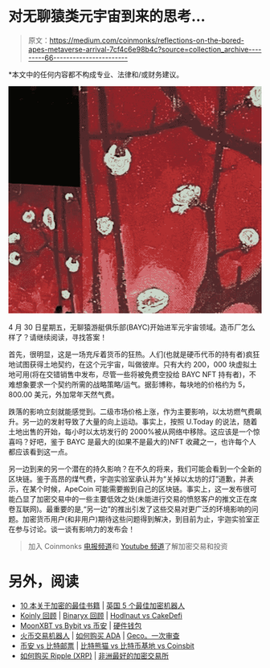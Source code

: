 # 对无聊猿类元宇宙到来的思考…

> 原文：<https://medium.com/coinmonks/reflections-on-the-bored-apes-metaverse-arrival-7cf4c6e98b4c?source=collection_archive---------66----------------------->

*本文中的任何内容都不构成专业、法律和/或财务建议。

![](img/1968e92ca9972290d0dd35c6ff1200d8.png)

4 月 30 日星期五，无聊猿游艇俱乐部(BAYC)开始进军元宇宙领域。造币厂怎么样了？请继续阅读，寻找答案！

首先，很明显，这是一场充斥着货币的狂热。人们(也就是硬币代币的持有者)疯狂地试图获得土地契约，在这个元宇宙，叫做彼岸。只有大约 200，000 块虚拟土地可用(将在交错销售中发布，尽管一些将被免费空投给 BAYC NFT 持有者)，不难想象要求一个契约所需的战略策略/运气。据彭博称，每块地的价格约为 5，800.00 美元，外加常年天然气费。

跌落的影响立刻就能感觉到。二级市场价格上涨，作为主要影响，以太坊燃气费飙升。另一边的发射导致了大量的向上运动。事实上，按照 U.Today 的说法，随着土地出售的开始，每小时以太坊发行的 2000%被从网络中移除。这应该是一个惊喜吗？好吧，鉴于 BAYC 是最大的(如果不是最大的)NFT 收藏之一，也许每个人都应该看到这一点。

另一边到来的另一个潜在的持久影响？在不久的将来，我们可能会看到一个全新的区块链。鉴于高昂的煤气费，宇迦实验室承认并为“关掉以太坊的灯”道歉，并表示，在某个时候，ApeCoin 可能需要搬到自己的区块链。事实上，这一发布很可能凸显了加密交易中的一些主要低效之处(未能进行交易的愤怒客户的推文正在席卷互联网)。最重要的是,“另一边”的推出引发了这些交易对更广泛的环境影响的问题。加密货币用户(和非用户)期待这些问题得到解决，到目前为止，宇迦实验室正在参与讨论。谈一谈有影响力的发布会！

> 加入 Coinmonks [电报频道](https://t.me/coincodecap)和 [Youtube 频道](https://www.youtube.com/c/coinmonks/videos)了解加密交易和投资

# 另外，阅读

*   [10 本关于加密的最佳书籍](https://coincodecap.com/best-crypto-books) | [英国 5 个最佳加密机器人](https://coincodecap.com/uk-trading-bots)
*   [Koinly 回顾](https://coincodecap.com/koinly-review) | [Binaryx 回顾](https://coincodecap.com/binaryx-review) | [Hodlnaut vs CakeDefi](https://coincodecap.com/hodlnaut-vs-cakedefi-vs-celsius)
*   [MoonXBT vs Bybit vs 币安](https://coincodecap.com/bybit-binance-moonxbt) | [硬件钱包](/coinmonks/hardware-wallets-dfa1211730c6)
*   [火币交易机器人](https://coincodecap.com/huobi-trading-bot) | [如何购买 ADA](https://coincodecap.com/buy-ada-cardano) | [Geco。一次审查](https://coincodecap.com/geco-one-review)
*   [币安 vs 比特邮票](https://coincodecap.com/binance-vs-bitstamp) | [比特熊猫 vs 比特币基地 vs Coinsbit](https://coincodecap.com/bitpanda-coinbase-coinsbit)
*   [如何购买 Ripple (XRP)](https://coincodecap.com/buy-ripple-india) | [非洲最好的加密交易所](https://coincodecap.com/crypto-exchange-africa)